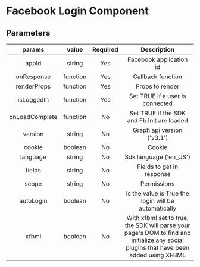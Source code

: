 # Facebook Login Component

## Parameters

|    params    |   value  |  Required  | Description |
|:------------:|:--------:|:----------:|:-----------:|
|     appId    | string   |    Yes     | Facebook application id |
|  onResponse  | function |    Yes     | Callback function |
|  renderProps | function |    Yes     | Props to render |
|  isLoggedIn  | function |    Yes     | Set TRUE if a user is connected |
|onLoadComplete| function |    No      | Set TRUE if the SDK and Fb.Init are loaded |
|    version   | string   |    No      | Graph api version ('v3.1') |
|    cookie    | boolean  |    No      | Cookie |
|   language   | string   |    No      | Sdk language ('en_US') |
|    fields    | string   |    No      | Fields to get in response |
|    scope     | string   |    No      | Permissions |
|  autoLogin   | boolean  |    No      | Is the value is True the login will be automatically |
|    xfbml     | boolean  |    No      | With xfbml set to true, the SDK will parse your page's DOM to find and initialize any social plugins that have been added using XFBML |
